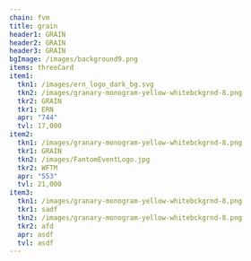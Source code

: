 ```yaml
---
chain: fvm
title: grain
header1: GRAIN
header2: GRAIN
header3: GRAIN
bgImage: /images/background9.png
items: threeCard
item1:
  tkn1: /images/ern_logo_dark_bg.svg
  tkn2: /images/granary-monogram-yellow-whitebckgrnd-8.png
  tkr2: GRAIN
  tkr1: ERN
  apr: "744"
  tvl: 17,000
item2:
  tkn1: /images/granary-monogram-yellow-whitebckgrnd-8.png
  tkr1: GRAIN
  tkn2: /images/FantomEventLogo.jpg
  tkr2: WFTM
  apr: "553"
  tvl: 21,000
item3:
  tkn1: /images/granary-monogram-yellow-whitebckgrnd-8.png
  tkr1: sadf
  tkn2: /images/granary-monogram-yellow-whitebckgrnd-8.png
  tkr2: afd
  apr: asdf
  tvl: asdf
---
```


